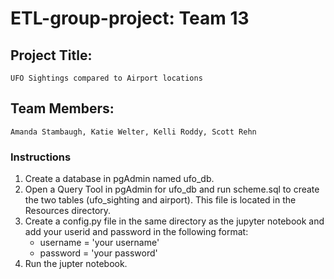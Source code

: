 # ETL-group-project: Team 13
## Project Title:

    UFO Sightings compared to Airport locations


## Team Members: 

    Amanda Stambaugh, Katie Welter, Kelli Roddy, Scott Rehn


### Instructions
1. Create a database in pgAdmin named ufo_db.
1. Open a Query Tool in pgAdmin for ufo_db and run scheme.sql to create the two tables (ufo_sighting and airport). This file is located in the Resources directory.
1. Create a config.py file in the same directory as the jupyter notebook and add your userid and password in the following format: 
	- username = 'your username'
    - password = 'your password'
1.  Run the jupter notebook.